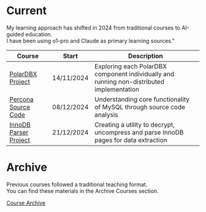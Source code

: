 # Current

My learning approach has shifted in 2024 from traditional courses to AI-guided education.  
I have been using o1-pro and Claude as primary learning sources."

| Course  | Start | Description |
|---------|-------|-------------|
| [PolarDBX Project](./db/polardbx/README.md) | 14/11/2024 | Exploring each PolarDBX component individually and running non-distributed implementation |
| [Percona Source Code](.//db/mysql/study/README.md) | 08/12/2024 | Understanding core functionality of MySQL through source code analysis |
| [InnoDB Parser Project](./db/mysql/parse/README.md) | 21/12/2024 | Creating a utility to decrypt, uncompress and parse InnoDB pages for data extraction |

# Archive

Previous courses followed a traditional teaching format.   
You can find these materials in the Archive Courses section.

[Course Archive](./courses_old.md)